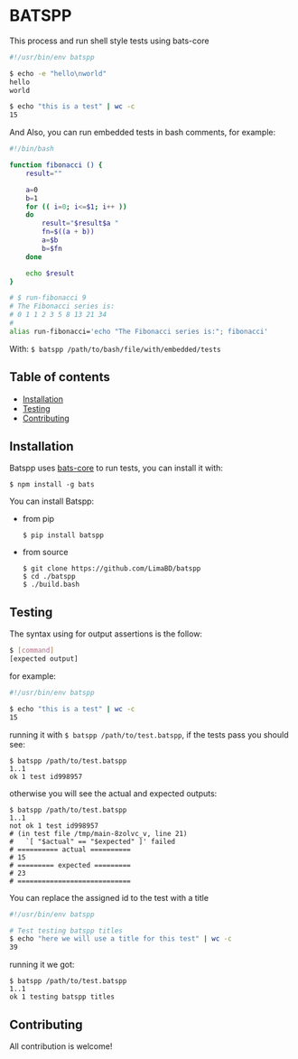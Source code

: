 # BATSPP

This process and run shell style tests using bats-core
``` bash
#!/usr/bin/env batspp

$ echo -e "hello\nworld"
hello
world

$ echo "this is a test" | wc -c
15
```

And Also, you can run embedded tests in bash comments, for example:
``` bash
#!/bin/bash

function fibonacci () {
    result=""

    a=0
    b=1
    for (( i=0; i<=$1; i++ ))
    do
        result="$result$a "
        fn=$((a + b))
        a=$b
        b=$fn
    done

    echo $result
}

# $ run-fibonacci 9
# The Fibonacci series is:
# 0 1 1 2 3 5 8 13 21 34
#
alias run-fibonacci='echo "The Fibonacci series is:"; fibonacci'
```
With: ```$ batspp /path/to/bash/file/with/embedded/tests```


## Table of contents
- [Installation](#installation)
- [Testing](#usage)
- [Contributing](#contributing)


## Installation
Batspp uses [bats-core](https://github.com/bats-core/bats-core.git) to run tests, you can install it with:
```
$ npm install -g bats
```
You can install Batspp:
- from pip
    ```
    $ pip install batspp
    ```
- from source
    ```
    $ git clone https://github.com/LimaBD/batspp
    $ cd ./batspp
    $ ./build.bash
    ```


## Testing
The syntax using for output assertions is the follow:
``` bash
$ [command]
[expected output]
```
for example:
``` bash
#!/usr/bin/env batspp

$ echo "this is a test" | wc -c
15
```
running it with `$ batspp /path/to/test.batspp`, if the tests pass you should see:
```
$ batspp /path/to/test.batspp
1..1
ok 1 test id998957
```
otherwise you will see the actual and expected outputs:
```
$ batspp /path/to/test.batspp
1..1
not ok 1 test id998957
# (in test file /tmp/main-8zolvc_v, line 21)
#   `[ "$actual" == "$expected" ]' failed
# ========== actual ==========
# 15
# ========= expected =========
# 23
# ============================
```
You can replace the assigned id to the test with a title
``` bash
#!/usr/bin/env batspp

# Test testing batspp titles
$ echo "here we will use a title for this test" | wc -c
39
```
running it we got:
```
$ batspp /path/to/test.batspp
1..1
ok 1 testing batspp titles
```

## Contributing
All contribution is welcome!
